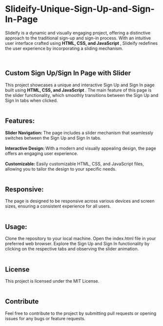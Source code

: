 # Slideify-Unique-Sign-Up-and-Sign-In-Page
Slideify is a dynamic and visually engaging project, offering a distinctive approach to the traditional sign-up and sign-in process. With an intuitive user interface crafted using <b> HTML, CSS, and JavaScript </b>, Slideify redefines the user experience by incorporating a sliding mechanism.

<br>

## Custom Sign Up/Sign In Page with Slider

This project showcases a unique and interactive Sign Up and Sign In page built using <b> HTML, CSS, and JavaScript </b>. The main feature of this page is the slider functionality, which smoothly transitions between the Sign Up and Sign In tabs when clicked.
<br> <br>

## Features:

<b> Slider Navigation: </b> The page includes a slider mechanism that seamlessly switches between the Sign Up and Sign In tabs. <br><br>
<b>Interactive Design: </b> With a modern and visually appealing design, the page offers an engaging user experience.<br><br>
<b>Customizable: </b> Easily customizable HTML, CSS, and JavaScript files, allowing you to tailor the design to your specific needs.<br><br>

## Responsive: <br>
The page is designed to be responsive across various devices and screen sizes, ensuring a consistent experience for all users.
 <br><br>
 
## Usage:
Clone the repository to your local machine.
Open the index.html file in your preferred web browser.
Explore the Sign Up and Sign In functionality by clicking on the respective tabs and observing the slider animation.
<br><br>

## License <br>
This project is licensed under the MIT License.
<br><br>

## Contribute <br>
Feel free to contribute to the project by submitting pull requests or opening issues for any bugs or feature requests.
